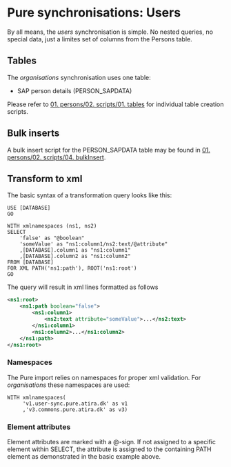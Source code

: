 # **Pure synchronisations: Users**

By all means, the *users* synchronisation is simple. No nested queries, no
 special data, just a limites set of columns from the Persons table.

## Tables

The *organisations* synchronisation uses one table:

- SAP person details (PERSON_SAPDATA)

Please refer to [01. persons/02. scripts/01. tables](../01.%20Persons/02.%20scripts/01.%20tables) for
 individual table creation scripts.

## Bulk inserts

A bulk insert script for the PERSON_SAPDATA table may be found
 in [01. persons/02. scripts/04. bulkInsert](../01.%20persons/02.%20scripts/04.%20bulkInsert).
     
## Transform to xml

The basic syntax of a transformation query looks like this:

```tsql
USE [DATABASE]
GO

WITH xmlnamespaces (ns1, ns2)
SELECT
    'false' as "@boolean"
    'someValue' as "ns1:column1/ns2:text/@attribute"
    ,[DATABASE].column1 as "ns1:column1"
    ,[DATABASE].column2 as "ns1:column2"
FROM [DATABASE]
FOR XML PATH('ns1:path'), ROOT('ns1:root')
GO
```

The query will result in xml lines formatted as follows
```xml
<ns1:root>
    <ns1:path boolean="false">
        <ns1:column1>
            <ns2:text attribute="someValue">...</ns2:text>
        </ns1:column1>
        <ns1:column2>...</ns1:column2>
    </ns1:path>
</ns1:root>
```
  
### Namespaces

The Pure import relies on namespaces for proper xml validation. For
 *organisations* these namespaces are used:
 
 ```tsql
WITH xmlnamespaces(
      'v1.user-sync.pure.atira.dk' as v1
      ,'v3.commons.pure.atira.dk' as v3)
```
### Element attributes

Element attributes are marked with a @-sign. If not assigned to a specific
 element within SELECT, the attribute is assigned to the containing PATH
  element as demonstrated in the basic example above.